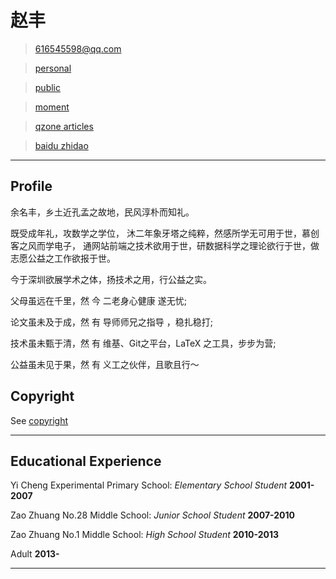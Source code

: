 # 赵丰

> [616545598@qq.com](mailto:616545598@qq.com) 


> [personal](personal/)

> [public](public/)

> [moment](detail/)

> [qzone articles](qzone_blog/index.html)

> [baidu zhidao](baidu-zhidao/)

------

## Profile

余名丰，乡土近孔孟之故地，民风淳朴而知礼。

既受成年礼，攻数学之学位，
沐二年象牙塔之纯粹，然感所学无可用于世，慕创客之风而学电子，
通网站前端之技术欲用于世，研数据科学之理论欲行于世，做志愿公益之工作欲报于世。

今于深圳欲展学术之体，扬技术之用，行公益之实。

父母虽远在千里，然 今 二老身心健康   遂无忧;
<!--
岁月虽夺我青春，然 遇 花信年华之仙女 遂无愁;
-->
论文虽未及于成，然 有 导师师兄之指导 ，稳扎稳打;

技术虽未甄于清，然 有 维基、Git之平台，LaTeX 之工具，步步为营;

公益虽未见于果，然 有 义工之伙伴，且歌且行～

## Copyright
See [copyright](./copyright.md)

-------

## Educational Experience

Yi Cheng Experimental Primary School: *Elementary School Student*
__2001-2007__

Zao Zhuang No.28 Middle School: *Junior School Student*
__2007-2010__

Zao Zhuang No.1 Middle School: *High School Student*
__2010-2013__

Adult
__2013-__

------

